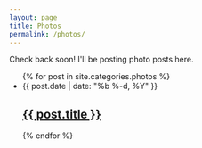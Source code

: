 ```yaml
---
layout: page
title: Photos
permalink: /photos/
---
```


Check back soon! I'll be posting photo posts here.

<div class="home">
  <ul class="post-list">
    {% for post in site.categories.photos %}
      <li>
        <span class="post-meta">{{ post.date | date: "%b %-d, %Y" }}</span>
        <h2>
          <a class="post-link" href="{{ post.url | prepend: site.baseurl }}">{{ post.title }}</a>
        </h2>
      </li>
    {% endfor %}
  </ul>
</div>
